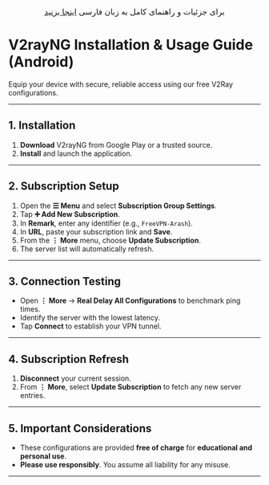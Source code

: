 <p align="center" dir="rtl" lang="fa" style="font-size:16px; margin-bottom:20px;">
برای جزئیات و راهنمای کامل به زبان فارسی <a href="./README.fa.md">اینجا بزنید</a>
</p>

# V2rayNG Installation & Usage Guide (Android)

Equip your device with secure, reliable access using our free V2Ray configurations.

---

## 1. Installation

1. **Download** V2rayNG from Google Play or a trusted source.  
2. **Install** and launch the application.

---

## 2. Subscription Setup

1. Open the **☰ Menu** and select **Subscription Group Settings**.  
2. Tap **➕ Add New Subscription**.  
3. In **Remark**, enter any identifier (e.g., `FreeVPN-Arash`).  
4. In **URL**, paste your subscription link and **Save**.  
5. From the **⋮ More** menu, choose **Update Subscription**.  
6. The server list will automatically refresh.

---

## 3. Connection Testing

- Open **⋮ More** → **Real Delay All Configurations** to benchmark ping times.  
- Identify the server with the lowest latency.  
- Tap **Connect** to establish your VPN tunnel.

---

## 4. Subscription Refresh

1. **Disconnect** your current session.  
2. From **⋮ More**, select **Update Subscription** to fetch any new server entries.

---

## 5. Important Considerations

- These configurations are provided **free of charge** for **educational and personal use**.  
- **Please use responsibly**. You assume all liability for any misuse.

---  
